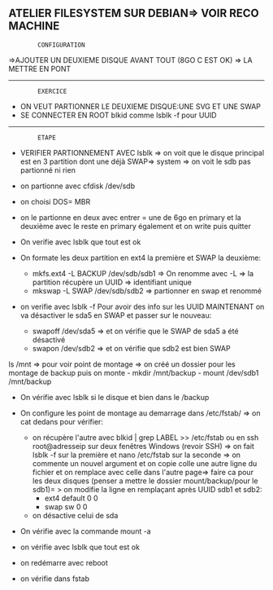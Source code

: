 ATELIER FILESYSTEM SUR DEBIAN=> VOIR RECO MACHINE
------------------------------------------------------------------
			CONFIGURATION
=>AJOUTER UN DEUXIEME DISQUE AVANT TOUT (8GO C EST OK)
=> LA METTRE EN PONT

------------------------------------------------------------------
			EXERCICE

- ON VEUT PARTIONNER LE DEUXIEME DISQUE:UNE SVG ET UNE SWAP
- SE CONNECTER EN ROOT
blkid comme lsblk -f pour UUID
------------------------------------------------------------------

			ETAPE

- VERIFIER PARTIONNEMENT AVEC lsblk
=> on voit que le disque principal est en 3 partition dont une déjà SWAP=> system
=> on voit le sdb pas partionné ni rien

- on partionne avec cfdisk /dev/sdb
- on choisi DOS= MBR
- on le partionne en deux avec entrer = une de 6go en primary et la deuxième avec le reste en primary également
et on write puis quitter

- On verifie avec lsblk que tout est ok
- On formate les deux partition en ext4 la première et SWAP la deuxième:
	- mkfs.ext4 -L BACKUP /dev/sdb/sdb1 => On renomme avec -L => la partition récupère un UUID => identifiant unique
	- mkswap -L SWAP /dev/sdb/sdb2 => partionner en swap et renommé

- on verifie avec lsblk -f Pour avoir des info sur les UUID MAINTENANT on va désactiver le sda5 en SWAP et passer sur le nouveau:

	- swapoff /dev/sda5 => et on vérifie que le SWAP de sda5 a été désactivé
	- swapon /dev/sdb2 => et on vérifie que sdb2 est bien SWAP

ls /mnt => pour voir point de montage => on créé un dossier pour les montage de backup puis on monte
	- mkdir /mnt/backup
	- mount /dev/sdb1 /mnt/backup

- On vérifie avec lsblk si le disque et bien dans le /backup

- On configure les point de montage au demarrage dans /etc/fstab/ => on cat dedans pour vérifier:
	- on récupère l'autre avec blkid | grep LABEL >> /etc/fstab ou en ssh  root@adresseip sur deux fenêtres Windows (revoir SSH) => on fait lsblk -f sur la première et nano /etc/fstab sur la seconde => on commente un nouvel argument et on copie colle une autre ligne du fichier et on remplace avec celle dans l'autre page=> faire ca pour les deux disques (penser a mettre le dossier mount/backup/pour le sdb1)= > on modifie la ligne en remplaçant après UUID sdb1 et sdb2:
		- ext4	default	0	0
		- swap sw	0	0
	- on désactive celui de sda 


- On vérifie avec la commande mount -a
- on vérifie avec lsblk que tout est ok
- on redémarre avec reboot
- on vérifie dans fstab
